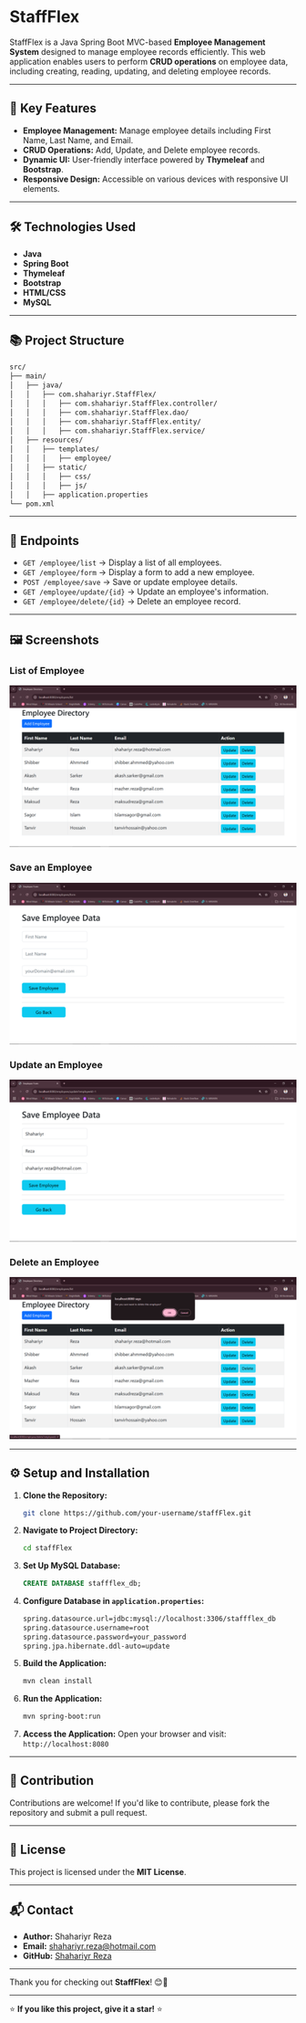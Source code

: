 # StaffFlex

StaffFlex is a Java Spring Boot MVC-based **Employee Management System** designed to manage employee records efficiently. This web application enables users to perform **CRUD operations** on employee data, including creating, reading, updating, and deleting employee records.

---

## 🚀 **Key Features**
- **Employee Management:** Manage employee details including First Name, Last Name, and Email.
- **CRUD Operations:** Add, Update, and Delete employee records.
- **Dynamic UI:** User-friendly interface powered by **Thymeleaf** and **Bootstrap**.
- **Responsive Design:** Accessible on various devices with responsive UI elements.

---

## 🛠️ **Technologies Used**
- **Java**
- **Spring Boot**
- **Thymeleaf**
- **Bootstrap**
- **HTML/CSS**
- **MySQL**

---

## 📚 **Project Structure**
```
src/
├── main/
│   ├── java/
│   │   ├── com.shahariyr.StaffFlex/
│   │   │   ├── com.shahariyr.StaffFlex.controller/
│   │   │   ├── com.shahariyr.StaffFlex.dao/
│   │   │   ├── com.shahariyr.StaffFlex.entity/
│   │   │   ├── com.shahariyr.StaffFlex.service/
│   ├── resources/
│   │   ├── templates/
│   │   │   ├── employee/
│   │   ├── static/
│   │   │   ├── css/
│   │   │   ├── js/
│   │   ├── application.properties
└── pom.xml
```

---

## 📂 **Endpoints**
- `GET /employee/list` → Display a list of all employees.
- `GET /employee/form` → Display a form to add a new employee.
- `POST /employee/save` → Save or update employee details.
- `GET /employee/update/{id}` → Update an employee's information.
- `GET /employee/delete/{id}` → Delete an employee record.

---

## 🖼️ **Screenshots**
### List of Employee
![List of employee](./Screenshoots/list.png)
### Save an Employee
![Save an employee](./Screenshoots/save.png)
### Update an Employee
![Update an employee](./Screenshoots/update.png)
### Delete an Employee
![Delete an employee](./Screenshoots/delete.png)

---

## ⚙️ **Setup and Installation**

1. **Clone the Repository:**
   ```bash
   git clone https://github.com/your-username/staffFlex.git
   ```

2. **Navigate to Project Directory:**
   ```bash
   cd staffFlex
   ```

3. **Set Up MySQL Database:**
   ```sql
   CREATE DATABASE staffflex_db;
   ```

4. **Configure Database in `application.properties`:**
   ```properties
   spring.datasource.url=jdbc:mysql://localhost:3306/staffflex_db
   spring.datasource.username=root
   spring.datasource.password=your_password
   spring.jpa.hibernate.ddl-auto=update
   ```

5. **Build the Application:**
   ```bash
   mvn clean install
   ```

6. **Run the Application:**
   ```bash
   mvn spring-boot:run
   ```

7. **Access the Application:**
   Open your browser and visit: `http://localhost:8080`

---
## 🤝 **Contribution**
Contributions are welcome! If you'd like to contribute, please fork the repository and submit a pull request.

---

## 📜 **License**
This project is licensed under the **MIT License**.

---

## 📬 **Contact**
- **Author:** Shahariyr Reza
- **Email:** [shahariyr.reza@hotmail.com](mailto:shahariyr.reza@hotmail.com)
- **GitHub:** [Shahariyr Reza](https://github.com/ShahariyrReza)

---

Thank you for checking out **StaffFlex**! 😊🚀

---

⭐ **If you like this project, give it a star!** ⭐

 
